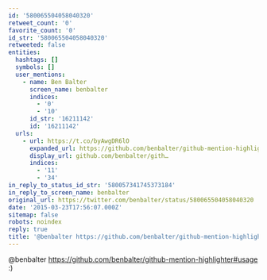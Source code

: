 ```yaml
---
id: '580065504058040320'
retweet_count: '0'
favorite_count: '0'
id_str: '580065504058040320'
retweeted: false
entities:
  hashtags: []
  symbols: []
  user_mentions:
    - name: Ben Balter
      screen_name: benbalter
      indices:
        - '0'
        - '10'
      id_str: '16211142'
      id: '16211142'
  urls:
    - url: https://t.co/byAwgDR6lO
      expanded_url: https://github.com/benbalter/github-mention-highlighter#usage
      display_url: github.com/benbalter/gith…
      indices:
        - '11'
        - '34'
in_reply_to_status_id_str: '580057341745373184'
in_reply_to_screen_name: benbalter
original_url: https://twitter.com/benbalter/status/580065504058040320
date: '2015-03-23T17:56:07.000Z'
sitemap: false
robots: noindex
reply: true
title: '@benbalter https://github.com/benbalter/github-mention-highlighter#usage :)'
---
```


@benbalter https://github.com/benbalter/github-mention-highlighter#usage :)
